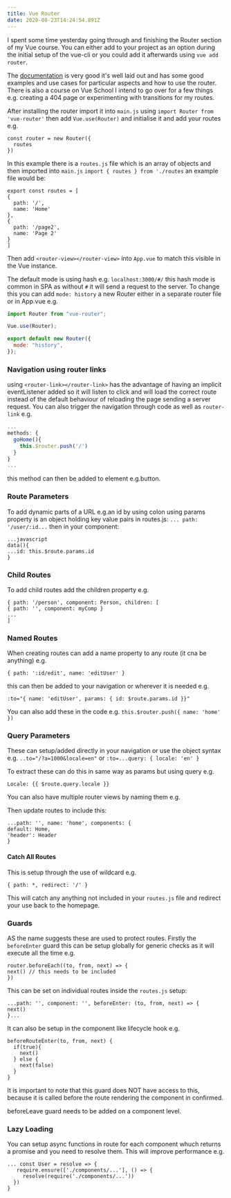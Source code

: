 ```yaml
---
title: Vue Router
date: 2020-08-23T14:24:54.891Z
---
```

I spent some time yesterday going through and finishing the Router section of my Vue course. You can either add to your project as an option during the initial setup of the vue-cli or you could add it afterwards using `vue add router`. 

The [documentation](https://router.vuejs.org/) is very good it's well laid out and has some good examples and use cases for particular aspects and how to use the router. There is also a course on Vue School I intend to go over for a few things e.g. creating a 404 page or experimenting with transitions for my routes. 

After installing the router import it into `main.js` using `import Router from 'vue-router'` then add `Vue.use(Router)` and initialise it and add your routes e.g.

```
const router = new Router({
  routes
})
```

In this example there is a `routes.js` file which is an array of objects and then imported into `main.js` `import { routes } from './routes` an example file would be:

```
export const routes = [
{ 
  path: '/',
  name: 'Home'
},
{
  path: '/page2',
  name: 'Page 2'
}
]
```

Then add `<router-view></router-view>` into `App.vue` to match this visible in the Vue instance. 

The default mode is using hash e.g. `localhost:3000/#/` this hash mode is common in SPA as without `#` it will send a request to the server. To change this you can add `mode: history` a new Router either in a separate router file or in App.vue e.g.

```javascript
import Router from "vue-router";

Vue.use(Router);

export default new Router({
  mode: "history",
});
```

### Navigation using router links

using `<router-link></router-link>` has the advantage of having an implicit eventListener added so it will listen to click and will load the correct route instead of the default behaviour of reloading the page sending a server request. You can also trigger the navigation through code as well as `router-link` e.g.

```javascript
...
methods: {
  goHome(){
    this.$router.push('/')
  }
}
...
```

this method can then be added to element e.g.button.

### Route Parameters

To add dynamic parts of a URL e.g.an id by using colon using params property is an object holding key value pairs in routes.js:
`... path: '/user/:id...` then in your component:

```
...javascript
data(){
...id: this.$route.params.id
}
```

### Child Routes

To add child routes add the children property e.g. 

```
{ path: '/person', component: Person, children: [
{ path: '', component: myComp }
...
]
```

### Named Routes

When creating routes can add a name property to any route (it cna be anything) e.g. 

```
{ path: ':id/edit', name: 'editUser' }
```

this can then be added to your navigation or wherever it is needed e.g.

`:to="{ name: 'editUser', params: { id: $route.params.id }}"`

You can also add these in the code e.g. `this.$router.push({ name: 'home' })`

### Query Parameters

These can setup/added directly in your navigation or use the object syntax e.g. `..to="/?a=1000&locale=en"` or `:to=...query: { locale: 'en' }`

To extract these can do this in same way as params but using query e.g.

`Locale: {{ $route.query.locale }}`

You can also have multiple router views by naming them e.g. 
<router view name="header"></router-view>

Then update routes to include this:

```
...path: '', name: 'home', components: {
default: Home,
'header': Header
}
```

#### Catch All Routes

This is setup through the use of wildcard e.g. 

```
{ path: *, redirect: '/' }
```

This will catch any anything not included in your `routes.js` file and redirect your use back to the homepage.

### Guards

AS the name suggests these are used to protect routes. Firstly the `beforeEnter` guard this can be setup globally for generic checks as it will execute all the time e.g.

```
router.beforeEach((to, from, next) => {
next() // this needs to be included
})
```

This can be set on individual routes inside the `routes.js` setup:

```
...path: '', component: '', beforeEnter: (to, from, next) => {
next()
}...
```

It can also be setup in the component like lifecycle hook e.g.

```
beforeRouteEnter(to, from, next) {
  if(true){
    next()
  } else {
    next(false)
  }
}
```

It is important to note that this guard does NOT have access to this, because it is called before the route rendering the component in confirmed.

beforeLeave guard needs to be added on a component level.

### Lazy Loading

You can setup async functions in route for each component whuch returns a promise and you need to resolve them. This will improve performance e.g.

```
... const User = resolve => {
   require.ensure(['./components/...'], () => {
     resolve(require('./components/...'))
  })
}
```